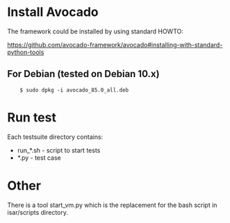 # Install Avocado

The framework could be installed by using standard HOWTO:

  https://github.com/avocado-framework/avocado#installing-with-standard-python-tools

## For Debian (tested on Debian 10.x)

        $ sudo dpkg -i avocado_85.0_all.deb

# Run test

Each testsuite directory contains:
 - run_*.sh - script to start tests
 - *.py - test case

# Other

There is a tool start_vm.py which is the replacement for the bash script in isar/scripts directory.
